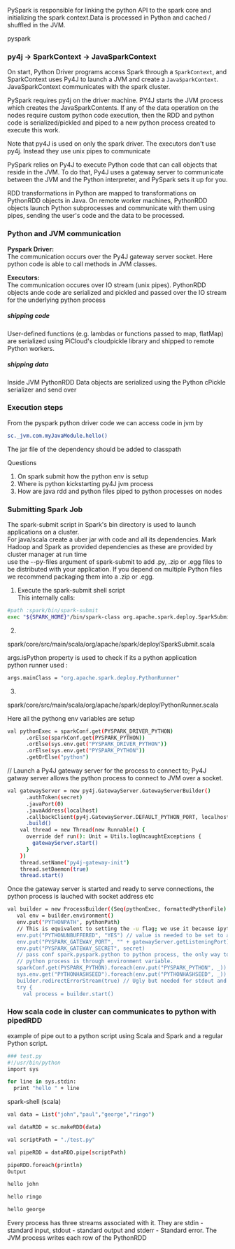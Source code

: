 
PySpark is responsible for linking the python API to the spark core and initializing the spark context.Data is processed in Python and cached / shuffled in the JVM.

pyspark

### py4j -> SparkContext -> JavaSparkContext

On start, Python Driver programs access Spark through a `SparkContext`, and SparkContext uses Py4J to launch a JVM and create a `JavaSparkContext`. JavaSparkContext communicates with the spark cluster.

PySpark requires py4j on the driver machine. PY4J starts the JVM process which creates the JavaSparkContents. If any of the data operation on the nodes require custom python code execution, then the RDD and python code is serialized/pickled and piped to a new python process created to execute this work.

Note that py4J is used on only the spark driver. The executors don't use py4j. Instead they use unix pipes to communicate

PySpark relies on Py4J to execute Python code that can call objects that reside in the JVM. To do that, Py4J uses a gateway server to communicate between the JVM and the Python interpreter, and PySpark sets it up for you.

RDD transformations in Python are mapped to transformations on PythonRDD objects in Java. On remote worker machines, PythonRDD objects launch Python subprocesses and communicate with them using pipes, sending the user's code and the data to be processed.

### Python and JVM communication

**Pyspark Driver:**\
The communication occurs over the Py4J gateway server socket. Here python code is able to call methods in JVM classes.

**Executors:**\
The communication occures over IO stream (unix pipes). PythonRDD objects ande code are serialized and pickled and passed over the IO stream for the underlying python process 


##### shipping code
User-defined functions (e.g. lambdas or functions passed to map, flatMap) are serialized using PiCloud's cloudpickle library and shipped to remote Python workers. 

##### shipping data
Inside JVM PythonRDD Data objects are serialized using the Python cPickle serializer and send over

### Execution steps
From the pyspark python driver code we can access code in jvm by 
```bash
sc._jvm.com.myJavaModule.hello()
 ```
 The jar file of the dependency should be added to classpath

Questions
1. On spark submit how the python env is setup
2. Where is python kickstarting py4J jvm process
3. How are java rdd and python files piped to python processes on nodes

### Submitting Spark Job
The spark-submit script in Spark's bin directory is used to launch applications on a cluster. \
For java/scala create a uber jar with code and all its dependencies.  Mark Hadoop and Spark as provided dependencies as these are provided by cluster manager at run time\
use the --py-files argument of spark-submit to add .py, .zip or .egg files to be distributed with your application. If you depend on multiple Python files we recommend packaging them into a .zip or .egg.

1) Execute the spark-submit shell script\
This internally calls:
```bash
#path :spark/bin/spark-submit
exec "${SPARK_HOME}"/bin/spark-class org.apache.spark.deploy.SparkSubmit "$@"
```

2) 
spark/core/src/main/scala/org/apache/spark/deploy/SparkSubmit.scala

args.isPython property is used to check if its a python application\
python runner used : 
```bash
args.mainClass = "org.apache.spark.deploy.PythonRunner"
```

3)
spark/core/src/main/scala/org/apache/spark/deploy/PythonRunner.scala

Here all the pythong env variables are setup
```bash
val pythonExec = sparkConf.get(PYSPARK_DRIVER_PYTHON)
      .orElse(sparkConf.get(PYSPARK_PYTHON))
      .orElse(sys.env.get("PYSPARK_DRIVER_PYTHON"))
      .orElse(sys.env.get("PYSPARK_PYTHON"))
      .getOrElse("python")
```

// Launch a Py4J gateway server for the process to connect to;
Py4J gatway server allows the python process to connect to JVM over a socket.

```bash
val gatewayServer = new py4j.GatewayServer.GatewayServerBuilder()
      .authToken(secret)
      .javaPort(0)
      .javaAddress(localhost)
      .callbackClient(py4j.GatewayServer.DEFAULT_PYTHON_PORT, localhost, secret)
      .build()
    val thread = new Thread(new Runnable() {
      override def run(): Unit = Utils.logUncaughtExceptions {
        gatewayServer.start()
      }
    })
    thread.setName("py4j-gateway-init")
    thread.setDaemon(true)
    thread.start()
 ```
 
 Once the gateway server is started and ready to serve connections, the python process is lauched with socket address etc
 
 ```bash
 val builder = new ProcessBuilder((Seq(pythonExec, formattedPythonFile) ++ otherArgs).asJava)
    val env = builder.environment()
    env.put("PYTHONPATH", pythonPath)
    // This is equivalent to setting the -u flag; we use it because ipython doesn't support -u:
    env.put("PYTHONUNBUFFERED", "YES") // value is needed to be set to a non-empty string
    env.put("PYSPARK_GATEWAY_PORT", "" + gatewayServer.getListeningPort)
    env.put("PYSPARK_GATEWAY_SECRET", secret)
    // pass conf spark.pyspark.python to python process, the only way to pass info to
    // python process is through environment variable.
    sparkConf.get(PYSPARK_PYTHON).foreach(env.put("PYSPARK_PYTHON", _))
    sys.env.get("PYTHONHASHSEED").foreach(env.put("PYTHONHASHSEED", _))
    builder.redirectErrorStream(true) // Ugly but needed for stdout and stderr to synchronize
    try {
      val process = builder.start()

 ```
 
### How scala code in cluster can communicates to python with pipedRDD

example of pipe out to a python script using Scala and Spark and a regular Python script.


```bash
### test.py
#!/usr/bin/python
import sys

for line in sys.stdin:
  print "hello " + line
```

spark-shell (scala)
```bash
val data = List("john","paul","george","ringo")

val dataRDD = sc.makeRDD(data)

val scriptPath = "./test.py"

val pipeRDD = dataRDD.pipe(scriptPath)

pipeRDD.foreach(println)
Output

hello john

hello ringo

hello george
```
Every process has three streams associated with it. They are stdin - standard input, stdout - standard output and stderr - Standard error.
The JVM process writes each row of the PythonRDD 

